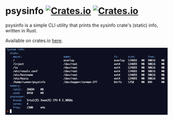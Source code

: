 psysinfo [![Crates.io](https://img.shields.io/crates/v/psysinfo)](https://crates.io/crates/psysinfo) [![Crates.io](https://img.shields.io/crates/l/psysinfo)](https://github.com/amberisvibin/psysinfo/blob/master/LICENSE)
=====
psysinfo is a simple CLI utility that prints the sysinfo crate's (static) info, written in Rust.

Available on crates.io [here](https://crates.io/crates/psysinfo).

![psysinfo output](psysinfo-output.png)

